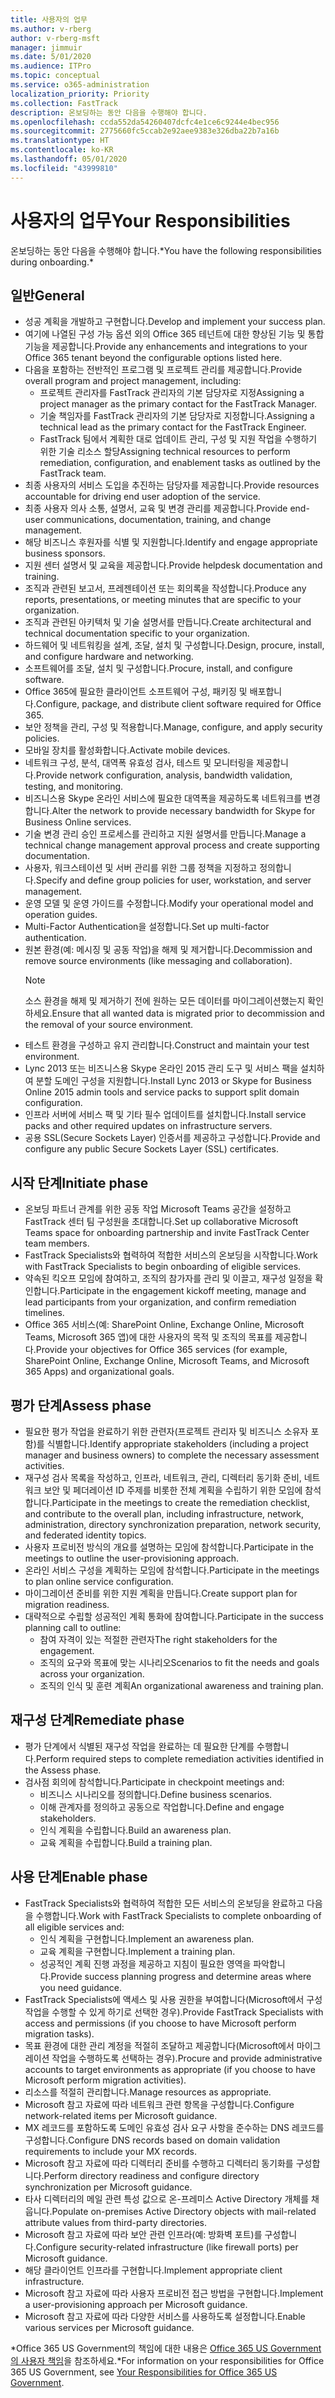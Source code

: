 ```yaml
---
title: 사용자의 업무
ms.author: v-rberg
author: v-rberg-msft
manager: jimmuir
ms.date: 5/01/2020
ms.audience: ITPro
ms.topic: conceptual
ms.service: o365-administration
localization_priority: Priority
ms.collection: FastTrack
description: 온보딩하는 동안 다음을 수행해야 합니다.
ms.openlocfilehash: ccda552da54260407dcfc4e1ce6c9244e4bec956
ms.sourcegitcommit: 2775660fc5ccab2e92aee9383e326dba22b7a16b
ms.translationtype: HT
ms.contentlocale: ko-KR
ms.lasthandoff: 05/01/2020
ms.locfileid: "43999810"
---
```

# <a name="your-responsibilities"></a><span data-ttu-id="ab3b5-103">사용자의 업무</span><span class="sxs-lookup"><span data-stu-id="ab3b5-103">Your Responsibilities</span></span>

<span data-ttu-id="ab3b5-104">온보딩하는 동안 다음을 수행해야 합니다.\*</span><span class="sxs-lookup"><span data-stu-id="ab3b5-104">You have the following responsibilities during onboarding.\*</span></span>
  
## <a name="general"></a><span data-ttu-id="ab3b5-105">일반</span><span class="sxs-lookup"><span data-stu-id="ab3b5-105">General</span></span>

- <span data-ttu-id="ab3b5-106">성공 계획을 개발하고 구현합니다.</span><span class="sxs-lookup"><span data-stu-id="ab3b5-106">Develop and implement your success plan.</span></span>
- <span data-ttu-id="ab3b5-107">여기에 나열된 구성 가능 옵션 외의 Office 365 테넌트에 대한 향상된 기능 및 통합 기능을 제공합니다.</span><span class="sxs-lookup"><span data-stu-id="ab3b5-107">Provide any enhancements and integrations to your Office 365 tenant beyond the configurable options listed here.</span></span>  
- <span data-ttu-id="ab3b5-108">다음을 포함하는 전반적인 프로그램 및 프로젝트 관리를 제공합니다.</span><span class="sxs-lookup"><span data-stu-id="ab3b5-108">Provide overall program and project management, including:</span></span> 
  - <span data-ttu-id="ab3b5-109">프로젝트 관리자를 FastTrack 관리자의 기본 담당자로 지정</span><span class="sxs-lookup"><span data-stu-id="ab3b5-109">Assigning a project manager as the primary contact for the FastTrack Manager.</span></span>
  - <span data-ttu-id="ab3b5-110">기술 책임자를 FastTrack 관리자의 기본 담당자로 지정합니다.</span><span class="sxs-lookup"><span data-stu-id="ab3b5-110">Assigning a technical lead as the primary contact for the FastTrack Engineer.</span></span>
  - <span data-ttu-id="ab3b5-111">FastTrack 팀에서 계획한 대로 업데이트 관리, 구성 및 지원 작업을 수행하기 위한 기술 리소스 할당</span><span class="sxs-lookup"><span data-stu-id="ab3b5-111">Assigning technical resources to perform remediation, configuration, and enablement tasks as outlined by the FastTrack team.</span></span> 
- <span data-ttu-id="ab3b5-112">최종 사용자의 서비스 도입을 추진하는 담당자를 제공합니다.</span><span class="sxs-lookup"><span data-stu-id="ab3b5-112">Provide resources accountable for driving end user adoption of the service.</span></span> 
- <span data-ttu-id="ab3b5-113">최종 사용자 의사 소통, 설명서, 교육 및 변경 관리를 제공합니다.</span><span class="sxs-lookup"><span data-stu-id="ab3b5-113">Provide end-user communications, documentation, training, and change management.</span></span>
- <span data-ttu-id="ab3b5-114">해당 비즈니스 후원자를 식별 및 지원합니다.</span><span class="sxs-lookup"><span data-stu-id="ab3b5-114">Identify and engage appropriate business sponsors.</span></span>  
- <span data-ttu-id="ab3b5-115">지원 센터 설명서 및 교육을 제공합니다.</span><span class="sxs-lookup"><span data-stu-id="ab3b5-115">Provide helpdesk documentation and training.</span></span>  
- <span data-ttu-id="ab3b5-116">조직과 관련된 보고서, 프레젠테이션 또는 회의록을 작성합니다.</span><span class="sxs-lookup"><span data-stu-id="ab3b5-116">Produce any reports, presentations, or meeting minutes that are specific to your organization.</span></span> 
- <span data-ttu-id="ab3b5-117">조직과 관련된 아키텍처 및 기술 설명서를 만듭니다.</span><span class="sxs-lookup"><span data-stu-id="ab3b5-117">Create architectural and technical documentation specific to your organization.</span></span>   
- <span data-ttu-id="ab3b5-118">하드웨어 및 네트워킹을 설계, 조달, 설치 및 구성합니다.</span><span class="sxs-lookup"><span data-stu-id="ab3b5-118">Design, procure, install, and configure hardware and networking.</span></span>   
- <span data-ttu-id="ab3b5-119">소프트웨어를 조달, 설치 및 구성합니다.</span><span class="sxs-lookup"><span data-stu-id="ab3b5-119">Procure, install, and configure software.</span></span>  
- <span data-ttu-id="ab3b5-120">Office 365에 필요한 클라이언트 소프트웨어 구성, 패키징 및 배포합니다.</span><span class="sxs-lookup"><span data-stu-id="ab3b5-120">Configure, package, and distribute client software required for Office 365.</span></span>  
- <span data-ttu-id="ab3b5-121">보안 정책을 관리, 구성 및 적용합니다.</span><span class="sxs-lookup"><span data-stu-id="ab3b5-121">Manage, configure, and apply security policies.</span></span>
- <span data-ttu-id="ab3b5-122">모바일 장치를 활성화합니다.</span><span class="sxs-lookup"><span data-stu-id="ab3b5-122">Activate mobile devices.</span></span>
- <span data-ttu-id="ab3b5-123">네트워크 구성, 분석, 대역폭 유효성 검사, 테스트 및 모니터링을 제공합니다.</span><span class="sxs-lookup"><span data-stu-id="ab3b5-123">Provide network configuration, analysis, bandwidth validation, testing, and monitoring.</span></span> 
- <span data-ttu-id="ab3b5-124">비즈니스용 Skype 온라인 서비스에 필요한 대역폭을 제공하도록 네트워크를 변경합니다.</span><span class="sxs-lookup"><span data-stu-id="ab3b5-124">Alter the network to provide necessary bandwidth for Skype for Business Online services.</span></span> 
- <span data-ttu-id="ab3b5-125">기술 변경 관리 승인 프로세스를 관리하고 지원 설명서를 만듭니다.</span><span class="sxs-lookup"><span data-stu-id="ab3b5-125">Manage a technical change management approval process and create supporting documentation.</span></span>  
- <span data-ttu-id="ab3b5-126">사용자, 워크스테이션 및 서버 관리를 위한 그룹 정책을 지정하고 정의합니다.</span><span class="sxs-lookup"><span data-stu-id="ab3b5-126">Specify and define group policies for user, workstation, and server management.</span></span> 
- <span data-ttu-id="ab3b5-127">운영 모델 및 운영 가이드를 수정합니다.</span><span class="sxs-lookup"><span data-stu-id="ab3b5-127">Modify your operational model and operation guides.</span></span> 
- <span data-ttu-id="ab3b5-128">Multi-Factor Authentication을 설정합니다.</span><span class="sxs-lookup"><span data-stu-id="ab3b5-128">Set up multi-factor authentication.</span></span>  
- <span data-ttu-id="ab3b5-129">원본 환경(예: 메시징 및 공동 작업)을 해제 및 제거합니다.</span><span class="sxs-lookup"><span data-stu-id="ab3b5-129">Decommission and remove source environments (like messaging and collaboration).</span></span> 
    > [!NOTE]
    > <span data-ttu-id="ab3b5-130">소스 환경을 해제 및 제거하기 전에 원하는 모든 데이터를 마이그레이션했는지 확인하세요.</span><span class="sxs-lookup"><span data-stu-id="ab3b5-130">Ensure that all wanted data is migrated prior to decommission and the removal of your source environment.</span></span> 
- <span data-ttu-id="ab3b5-131">테스트 환경을 구성하고 유지 관리합니다.</span><span class="sxs-lookup"><span data-stu-id="ab3b5-131">Construct and maintain your test environment.</span></span>  
- <span data-ttu-id="ab3b5-132">Lync 2013 또는 비즈니스용 Skype 온라인 2015 관리 도구 및 서비스 팩을 설치하여 분할 도메인 구성을 지원합니다.</span><span class="sxs-lookup"><span data-stu-id="ab3b5-132">Install Lync 2013 or Skype for Business Online 2015 admin tools and service packs to support split domain configuration.</span></span>
- <span data-ttu-id="ab3b5-133">인프라 서버에 서비스 팩 및 기타 필수 업데이트를 설치합니다.</span><span class="sxs-lookup"><span data-stu-id="ab3b5-133">Install service packs and other required updates on infrastructure servers.</span></span> 
- <span data-ttu-id="ab3b5-134">공용 SSL(Secure Sockets Layer) 인증서를 제공하고 구성합니다.</span><span class="sxs-lookup"><span data-stu-id="ab3b5-134">Provide and configure any public Secure Sockets Layer (SSL) certificates.</span></span> 
    
## <a name="initiate-phase"></a><span data-ttu-id="ab3b5-135">시작 단계</span><span class="sxs-lookup"><span data-stu-id="ab3b5-135">Initiate phase</span></span>

- <span data-ttu-id="ab3b5-136">온보딩 파트너 관계를 위한 공동 작업 Microsoft Teams 공간을 설정하고 FastTrack 센터 팀 구성원을 초대합니다.</span><span class="sxs-lookup"><span data-stu-id="ab3b5-136">Set up collaborative Microsoft Teams space for onboarding partnership and invite FastTrack Center team members.</span></span>   
- <span data-ttu-id="ab3b5-137">FastTrack Specialists와 협력하여 적합한 서비스의 온보딩을 시작합니다.</span><span class="sxs-lookup"><span data-stu-id="ab3b5-137">Work with FastTrack Specialists to begin onboarding of eligible services.</span></span>    
- <span data-ttu-id="ab3b5-138">약속된 킥오프 모임에 참여하고, 조직의 참가자를 관리 및 이끌고, 재구성 일정을 확인합니다.</span><span class="sxs-lookup"><span data-stu-id="ab3b5-138">Participate in the engagement kickoff meeting, manage and lead participants from your organization, and confirm remediation timelines.</span></span>   
- <span data-ttu-id="ab3b5-139">Office 365 서비스(예: SharePoint Online, Exchange Online, Microsoft Teams, Microsoft 365 앱)에 대한 사용자의 목적 및 조직의 목표를 제공합니다.</span><span class="sxs-lookup"><span data-stu-id="ab3b5-139">Provide your objectives for Office 365 services (for example, SharePoint Online, Exchange Online, Microsoft Teams, and Microsoft 365 Apps) and organizational goals.</span></span>
    
## <a name="assess-phase"></a><span data-ttu-id="ab3b5-140">평가 단계</span><span class="sxs-lookup"><span data-stu-id="ab3b5-140">Assess phase</span></span>

- <span data-ttu-id="ab3b5-141">필요한 평가 작업을 완료하기 위한 관련자(프로젝트 관리자 및 비즈니스 소유자 포함)를 식별합니다.</span><span class="sxs-lookup"><span data-stu-id="ab3b5-141">Identify appropriate stakeholders (including a project manager and business owners) to complete the necessary assessment activities.</span></span>    
- <span data-ttu-id="ab3b5-142">재구성 검사 목록을 작성하고, 인프라, 네트워크, 관리, 디렉터리 동기화 준비, 네트워크 보안 및 페더레이션 ID 주제를 비롯한 전체 계획을 수립하기 위한 모임에 참석합니다.</span><span class="sxs-lookup"><span data-stu-id="ab3b5-142">Participate in the meetings to create the remediation checklist, and contribute to the overall plan, including infrastructure, network, administration, directory synchronization preparation, network security, and federated identity topics.</span></span>   
- <span data-ttu-id="ab3b5-143">사용자 프로비전 방식의 개요를 설명하는 모임에 참석합니다.</span><span class="sxs-lookup"><span data-stu-id="ab3b5-143">Participate in the meetings to outline the user-provisioning approach.</span></span>  
- <span data-ttu-id="ab3b5-144">온라인 서비스 구성을 계획하는 모임에 참석합니다.</span><span class="sxs-lookup"><span data-stu-id="ab3b5-144">Participate in the meetings to plan online service configuration.</span></span>    
- <span data-ttu-id="ab3b5-145">마이그레이션 준비를 위한 지원 계획을 만듭니다.</span><span class="sxs-lookup"><span data-stu-id="ab3b5-145">Create support plan for migration readiness.</span></span> 
- <span data-ttu-id="ab3b5-146">대략적으로 수립할 성공적인 계획 통화에 참여합니다.</span><span class="sxs-lookup"><span data-stu-id="ab3b5-146">Participate in the success planning call to outline:</span></span>   
  - <span data-ttu-id="ab3b5-147">참여 자격이 있는 적절한 관련자</span><span class="sxs-lookup"><span data-stu-id="ab3b5-147">The right stakeholders for the engagement.</span></span>  
  - <span data-ttu-id="ab3b5-148">조직의 요구와 목표에 맞는 시나리오</span><span class="sxs-lookup"><span data-stu-id="ab3b5-148">Scenarios to fit the needs and goals across your organization.</span></span>
  - <span data-ttu-id="ab3b5-149">조직의 인식 및 훈련 계획</span><span class="sxs-lookup"><span data-stu-id="ab3b5-149">An organizational awareness and training plan.</span></span>
    
## <a name="remediate-phase"></a><span data-ttu-id="ab3b5-150">재구성 단계</span><span class="sxs-lookup"><span data-stu-id="ab3b5-150">Remediate phase</span></span>

- <span data-ttu-id="ab3b5-151">평가 단계에서 식별된 재구성 작업을 완료하는 데 필요한 단계를 수행합니다.</span><span class="sxs-lookup"><span data-stu-id="ab3b5-151">Perform required steps to complete remediation activities identified in the Assess phase.</span></span> 
- <span data-ttu-id="ab3b5-152">검사점 회의에 참석합니다.</span><span class="sxs-lookup"><span data-stu-id="ab3b5-152">Participate in checkpoint meetings and:</span></span> 
  - <span data-ttu-id="ab3b5-153">비즈니스 시나리오를 정의합니다.</span><span class="sxs-lookup"><span data-stu-id="ab3b5-153">Define business scenarios.</span></span>   
  - <span data-ttu-id="ab3b5-154">이해 관계자를 정의하고 공동으로 작업합니다.</span><span class="sxs-lookup"><span data-stu-id="ab3b5-154">Define and engage stakeholders.</span></span>
  - <span data-ttu-id="ab3b5-155">인식 계획을 수립합니다.</span><span class="sxs-lookup"><span data-stu-id="ab3b5-155">Build an awareness plan.</span></span> 
  - <span data-ttu-id="ab3b5-156">교육 계획을 수립합니다.</span><span class="sxs-lookup"><span data-stu-id="ab3b5-156">Build a training plan.</span></span>
    
## <a name="enable-phase"></a><span data-ttu-id="ab3b5-157">사용 단계</span><span class="sxs-lookup"><span data-stu-id="ab3b5-157">Enable phase</span></span>

- <span data-ttu-id="ab3b5-158">FastTrack Specialists와 협력하여 적합한 모든 서비스의 온보딩을 완료하고 다음을 수행합니다.</span><span class="sxs-lookup"><span data-stu-id="ab3b5-158">Work with FastTrack Specialists to complete onboarding of all eligible services and:</span></span>  
  - <span data-ttu-id="ab3b5-159">인식 계획을 구현합니다.</span><span class="sxs-lookup"><span data-stu-id="ab3b5-159">Implement an awareness plan.</span></span>  
  - <span data-ttu-id="ab3b5-160">교육 계획을 구현합니다.</span><span class="sxs-lookup"><span data-stu-id="ab3b5-160">Implement a training plan.</span></span> 
  - <span data-ttu-id="ab3b5-161">성공적인 계획 진행 과정을 제공하고 지침이 필요한 영역을 파악합니다.</span><span class="sxs-lookup"><span data-stu-id="ab3b5-161">Provide success planning progress and determine areas where you need guidance.</span></span>
- <span data-ttu-id="ab3b5-162">FastTrack Specialists에 액세스 및 사용 권한을 부여합니다(Microsoft에서 구성 작업을 수행할 수 있게 하기로 선택한 경우).</span><span class="sxs-lookup"><span data-stu-id="ab3b5-162">Provide FastTrack Specialists with access and permissions (if you choose to have Microsoft perform migration tasks).</span></span>  
- <span data-ttu-id="ab3b5-163">목표 환경에 대한 관리 계정을 적절히 조달하고 제공합니다(Microsoft에서 마이그레이션 작업을 수행하도록 선택하는 경우).</span><span class="sxs-lookup"><span data-stu-id="ab3b5-163">Procure and provide administrative accounts to target environments as appropriate (if you choose to have Microsoft perform migration activities).</span></span>   
- <span data-ttu-id="ab3b5-164">리소스를 적절히 관리합니다.</span><span class="sxs-lookup"><span data-stu-id="ab3b5-164">Manage resources as appropriate.</span></span>   
- <span data-ttu-id="ab3b5-165">Microsoft 참고 자료에 따라 네트워크 관련 항목을 구성합니다.</span><span class="sxs-lookup"><span data-stu-id="ab3b5-165">Configure network-related items per Microsoft guidance.</span></span>  
- <span data-ttu-id="ab3b5-166">MX 레코드를 포함하도록 도메인 유효성 검사 요구 사항을 준수하는 DNS 레코드를 구성합니다.</span><span class="sxs-lookup"><span data-stu-id="ab3b5-166">Configure DNS records based on domain validation requirements to include your MX records.</span></span>   
- <span data-ttu-id="ab3b5-167">Microsoft 참고 자료에 따라 디렉터리 준비를 수행하고 디렉터리 동기화를 구성합니다.</span><span class="sxs-lookup"><span data-stu-id="ab3b5-167">Perform directory readiness and configure directory synchronization per Microsoft guidance.</span></span>
- <span data-ttu-id="ab3b5-168">타사 디렉터리의 메일 관련 특성 값으로 온-프레미스 Active Directory 개체를 채웁니다.</span><span class="sxs-lookup"><span data-stu-id="ab3b5-168">Populate on-premises Active Directory objects with mail-related attribute values from third-party directories.</span></span>   
- <span data-ttu-id="ab3b5-169">Microsoft 참고 자료에 따라 보안 관련 인프라(예: 방화벽 포트)를 구성합니다.</span><span class="sxs-lookup"><span data-stu-id="ab3b5-169">Configure security-related infrastructure (like firewall ports) per Microsoft guidance.</span></span>
- <span data-ttu-id="ab3b5-170">해당 클라이언트 인프라를 구현합니다.</span><span class="sxs-lookup"><span data-stu-id="ab3b5-170">Implement appropriate client infrastructure.</span></span>  
- <span data-ttu-id="ab3b5-171">Microsoft 참고 자료에 따라 사용자 프로비전 접근 방법을 구현합니다.</span><span class="sxs-lookup"><span data-stu-id="ab3b5-171">Implement a user-provisioning approach per Microsoft guidance.</span></span>  
- <span data-ttu-id="ab3b5-172">Microsoft 참고 자료에 따라 다양한 서비스를 사용하도록 설정합니다.</span><span class="sxs-lookup"><span data-stu-id="ab3b5-172">Enable various services per Microsoft guidance.</span></span>  
    
<span data-ttu-id="ab3b5-173">\*Office 365 US Government의 책임에 대한 내용은 [Office 365 US Government의 사용자 책임](US-Gov-appendix-your-responsibilities.md)을 참조하세요.</span><span class="sxs-lookup"><span data-stu-id="ab3b5-173">\*For information on your responsibilities for Office 365 US Government, see [Your Responsibilities for Office 365 US Government](US-Gov-appendix-your-responsibilities.md).</span></span>
  